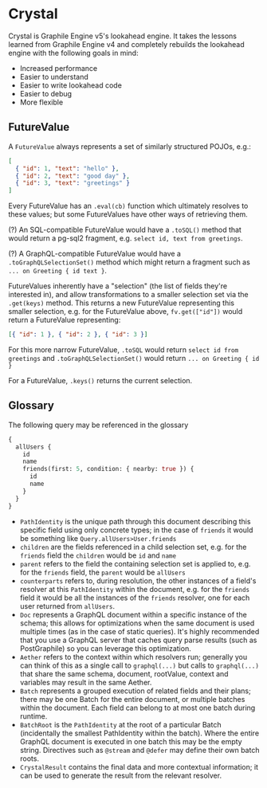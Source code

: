 # Crystal

Crystal is Graphile Engine v5's lookahead engine. It takes the lessons learned
from Graphile Engine v4 and completely rebuilds the lookahead engine with the
following goals in mind:

- Increased performance
- Easier to understand
- Easier to write lookahead code
- Easier to debug
- More flexible

## FutureValue

A `FutureValue` always represents a set of similarly structured POJOs, e.g.:

```json
[
  { "id": 1, "text": "hello" },
  { "id": 2, "text": "good day" },
  { "id": 3, "text": "greetings" }
]
```

Every FutureValue has an `.eval(cb)` function which ultimately resolves to these
values; but some FutureValues have other ways of retrieving them.

(?) An SQL-compatible FutureValue would have a `.toSQL()` method that would
return a pg-sql2 fragment, e.g. `select id, text from greetings`.

(?) A GraphQL-compatible FutureValue would have a `.toGraphQLSelectionSet()`
method which might return a fragment such as `... on Greeting { id text }`.

FutureValues inherently have a "selection" (the list of fields they're
interested in), and allow transformations to a smaller selection set via the
`.get(keys)` method. This returns a new FutureValue representing this smaller
selection, e.g. for the FutureValue above, `fv.get(["id"])` would return a
FutureValue representing:

```json
[{ "id": 1 }, { "id": 2 }, { "id": 3 }]
```

For this more narrow FutureValue, `.toSQL` would return
`select id from greetings` and `.toGraphQLSelectionSet()` would return
`... on Greeting { id }`

For a FutureValue, `.keys()` returns the current selection.

## Glossary

The following query may be referenced in the glossary

```graphql
{
  allUsers {
    id
    name
    friends(first: 5, condition: { nearby: true }) {
      id
      name
    }
  }
}
```

- `PathIdentity` is the unique path through this document describing this
  specific field using only concrete types; in the case of `friends` it would be
  something like `Query.allUsers>User.friends`
- `children` are the fields referenced in a child selection set, e.g. for the
  `friends` field the `children` would be `id` and `name`
- `parent` refers to the field the containing selection set is applied to, e.g.
  for the `friends` field, the `parent` would be `allUsers`
- `counterparts` refers to, during resolution, the other instances of a field's
  resolver at this `PathIdentity` within the document, e.g. for the `friends`
  field it would be all the instances of the `friends` resolver, one for each
  user returned from `allUsers`.
- `Doc` represents a GraphQL document within a specific instance of the schema;
  this allows for optimizations when the same document is used multiple times
  (as in the case of static queries). It's highly recommended that you use a
  GraphQL server that caches query parse results (such as PostGraphile) so you
  can leverage this optimization.
- `Aether` refers to the context within which resolvers run; generally you can
  think of this as a single call to `graphql(...)` but calls to `graphql(...)`
  that share the same schema, document, rootValue, context and variables may
  result in the same Aether.
- `Batch` represents a grouped execution of related fields and their plans;
  there may be one Batch for the entire document, or multiple batches within the
  document. Each field can belong to at most one batch during runtime.
- `BatchRoot` is the `PathIdentity` at the root of a particular Batch
  (incidentally the smallest PathIdentity within the batch). Where the entire
  GraphQL document is executed in one batch this may be the empty string.
  Directives such as `@stream` and `@defer` may define their own batch roots.
- `CrystalResult` contains the final data and more contextual information; it
  can be used to generate the result from the relevant resolver.

